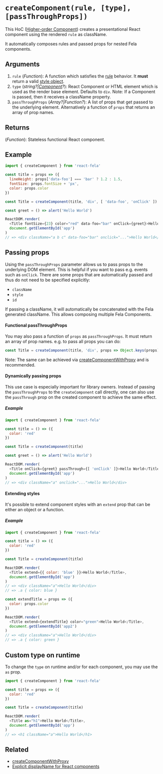 # `createComponent(rule, [type], [passThroughProps])`

This HoC ([Higher-order Component](https://medium.com/@dan_abramov/mixins-are-dead-long-live-higher-order-components-94a0d2f9e750#.njbld18x8)) creates a presentational React component using the rendered `rule` as className.

It automatically composes rules and passed props for nested Fela components.

## Arguments
1. `rule` (*Function*): A function which satisfies the [rule](../basics/Rules.md) behavior. It **must** return a valid [style object](../basics/Rules.md#styleobject).
2. `type` (*string?|[Component](https://facebook.github.io/react/docs/top-level-api.html#react.component)?*): React Component or HTML element which is used as the render base element. Defaults to `div`. Note: If a Component is passed, then it receives a className property.
3. `passThroughProps` (*Array?|Function?*): A list of props that get passed to the underlying element. Alternatively a function of `props` that returns an array of prop names.

## Returns
(*Function*): Stateless functional React component.

## Example
```javascript
import { createComponent } from 'react-fela'

const title = props => ({
  lineHeight: props['data-foo'] === 'bar' ? 1.2 : 1.5,
  fontSize: props.fontSize + 'px',
  color: props.color
})

const Title = createComponent(title, 'div', [ 'data-foo', 'onClick' ])

const greet = () => alert('Hello World')

ReactDOM.render(
  <Title fontSize={23} color="red" data-foo="bar" onClick={greet}>Hello World</Title>,
  document.getElementById('app')
)
// => <div className="a b c" data-foo="bar" onclick="...">Hello World</div>
```

## Passing props
Using the `passThroughProps` parameter allows us to pass props to the underlying DOM element. This is helpful if you want to pass e.g. events such as `onClick`. There are some props that are automatically passed and thus do not need to be specified explicitly:

* `className`
* `style`
* `id`

If passing a className, it will automatically be concatenated with the Fela generated className. This allows composing multiple Fela Components.

#### Functional passThroughProps
You may also pass a function of `props` as `passThroughProps`. It must return an array of prop names. e.g. to pass all props you can do:
```javascript
const Title = createComponent(title, 'div', props => Object.keys(props))
```

Note: The same can be achieved via [createComponentWithProxy](https://github.com/rofrischmann/fela/blob/master/packages/react-fela/docs/createComponentWithProxy.md#createcomponentwithproxyrule-type-passthroughprops) and is recommended.

#### Dynamically passing props
This use case is especially important for library owners. Instead of passing the `passThroughProps` to the `createComponent` call directly, one can also use the `passThrough` prop on the created component to achieve the same effect.

##### Example
```javascript
import { createComponent } from 'react-fela'

const title = () => ({
  color: 'red'
})

const Title = createComponent(title)

const greet = () => alert('Hello World')

ReactDOM.render(
  <Title onClick={greet} passThrough={[ 'onClick' ]}>Hello World</Title>,
  document.getElementById('app')
)
// => <div className="a" onclick="...">Hello World</div>
```

#### Extending styles
It's possible to extend component styles with an `extend` prop that can be either an object or a function.

##### Example
```javascript
import { createComponent } from 'react-fela'

const title = () => ({
  color: 'red'
})

const Title = createComponent(title)

ReactDOM.render(
  <Title extend={{ color: 'blue' }}>Hello World</Title>,
  document.getElementById('app')
)
// => <div className="a">Hello World</div>
// => .a { color: blue }

const extendTitle = props => ({
  color: props.color
})

ReactDOM.render(
  <Title extend={extendTitle} color="green">Hello World</Title>,
  document.getElementById('app2')
)
// => <div className="a">Hello World</div>
// => .a { color: green }
```

## Custom type on runtime
To change the `type` on runtime and/or for each component, you may use the `as` prop.
```javascript
import { createComponent } from 'react-fela'

const title = props => ({
  color: 'red'
})

const Title = createComponent(title)

ReactDOM.render(
  <Title as="h1">Hello World</Title>,
  document.getElementById('app')
)
// => <h1 className="a">Hello World</h1>
```

## Related

- [createComponentWithProxy](https://github.com/rofrischmann/fela/blob/master/packages/react-fela/docs/createComponentWithProxy.md#createcomponentwithproxyrule-type-passthroughprops)
- [Explicit displayName for React components](http://fela.js.org/docs/recipes/DisplayNameComponents.html)
